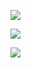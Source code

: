 ![](https://github-readme-stats.vercel.app/api?username=priscillascu&theme=dark)

![](https://img.shields.io/badge/Linux-Ubuntu-orange?style=flat&logo=Linux&logoColor=ffffff)

![](https://img.shields.io/badge/-Nintendo%20Switch-e60012?style=flat&logo=nintendo%20switch&logoColor=ffffff)
<!--
**priscillascu/priscillascu** is a ✨ _special_ ✨ repository because its `README.md` (this file) appears on your GitHub profile.

Here are some ideas to get you started:

- 🔭 I’m currently working on ...
- 🌱 I’m currently learning ...
- 👯 I’m looking to collaborate on ...
- 🤔 I’m looking for help with ...
- 💬 Ask me about ...
- 📫 How to reach me: ...
- 😄 Pronouns: ...
- ⚡ Fun fact: ...
-->
